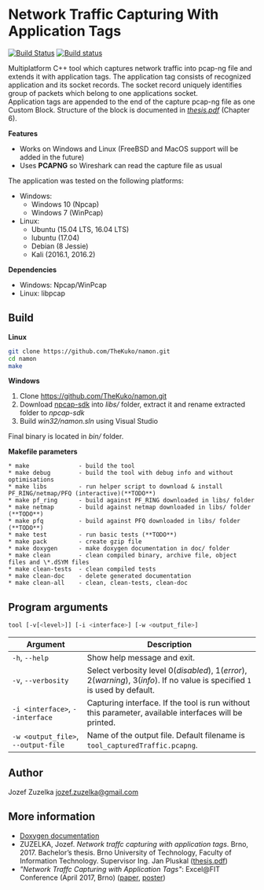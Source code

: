 Network Traffic Capturing With Application Tags
===
[![Build Status](https://travis-ci.org/TheKuko/BP.svg?branch=master)](https://travis-ci.org/TheKuko/BP)
[![Build status](https://ci.appveyor.com/api/projects/status/3mxuyc2dmaml6dr0?svg=true)](https://ci.appveyor.com/project/TheKuko/bp)


Multiplatform C++ tool which captures network traffic into pcap-ng file and extends it with application tags. 
The application tag consists of recognized application and its socket records. The socket record uniquely identifies group of packets which belong to one applications socket.  
Application tags are appended to the end of the capture pcap-ng file as one Custom Block. Structure of the block is documented in *[thesis.pdf](https://thekuko.github.io/BP/docs/thesis.pdf)* (Chapter 6).

**Features**
- Works on Windows and Linux (FreeBSD and MacOS support will be added in the future)
- Uses **PCAPNG** so Wireshark can read the capture file as usual

The application was tested on the following platforms:
- Windows:
    - Windows 10 (Npcap)
    - Windows 7 (WinPcap)
- Linux:
    - Ubuntu (15.04 LTS, 16.04 LTS)
    - lubuntu (17.04)
    - Debian (8 Jessie)
    - Kali (2016.1, 2016.2)

**Dependencies**
- Windows: Npcap/WinPcap
- Linux: libpcap

## Build
**Linux**    
```bash
git clone https://github.com/TheKuko/namon.git
cd namon
make
```

**Windows**
1. Clone https://github.com/TheKuko/namon.git
2. Download [npcap-sdk](https://nmap.org/npcap/) into _libs/_ folder, extract it and rename extracted folder to *npcap-sdk*
3. Build *win32/namon.sln* using Visual Studio

Final binary is located in _bin/_ folder.

**Makefile parameters**

    * make              - build the tool
    * make debug        - build the tool with debug info and without optimisations
    * make libs         - run helper script to download & install PF_RING/netmap/PFQ (interactive)(**TODO**)
    * make pf_ring      - build against PF_RING downloaded in libs/ folder
    * make netmap       - build against netmap downloaded in libs/ folder (**TODO**)
    * make pfq          - build against PFQ downloaded in libs/ folder (**TODO**)
    * make test         - run basic tests (**TODO**)
    * make pack         - create gzip file
    * make doxygen      - make doxygen documentation in doc/ folder
    * make clean        - clean compiled binary, archive file, object files and \*.dSYM files
    * make clean-tests  - clean compiled tests
    * make clean-doc    - delete generated documentation
    * make clean-all    - clean, clean-tests, clean-doc

## Program arguments
```bash
tool [-v[<level>]] [-i <interface>] [-w <output_file>]
```

|Argument                                |Description                                                                                                                    |
|----------------------------------------|-------------------------------------------------------------------------------------------------------------------------------|
|`-h`, `--help`                          |Show help message and exit.                                                                                                    |
|`-v`, `--verbosity`                     |Select verbosity level 0(_disabled_), 1(_error_), 2(_warning_), 3(_info_). If no value is specified `1` is used by default.    |
|`-i <interface>`, `--interface`         |Capturing interface. If the tool is run without this parameter, available interfaces will be printed.                          |
|`-w <output_file>`, `--output-file`     |Name of the output file. Default filename is `tool_capturedTraffic.pcapng`.                                                    |

## Author
Jozef Zuzelka <jozef.zuzelka@gmail.com>

## More information

* [Doxygen documentation](https://thekuko.github.io/BP/docs/html/index.xhtml)
* ZUZELKA, Jozef. *Network traffc capturing with application tags*. Brno, 2017. Bachelor’s thesis. Brno University of Technology, Faculty of Information Technology. Supervisor Ing. Jan Pluskal ([thesis.pdf](https://thekuko.github.io/BP/docs/thesis.pdf))
* _"Network Traffc Capturing with Application Tags"_: Excel@FIT Conference (April 2017, Brno) ([paper](https://thekuko.github.io/BP/docs/clanek.pdf), [poster](https://thekuko.github.io/BP/docs/poster.pdf))
